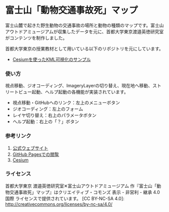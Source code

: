 富士山「動物交通事故死」マップ
======================
富士山麓で起きた野生動物の交通事故の場所と動物の種類のマップです。富士山アウトドアミュージアムが収集したデータを元に、首都大学東京渡邉英徳研究室がコンテンツを制作しました。

首都大学東京の授業教材として用いている以下のリポジトリを元にしています。

+ [Cesiumを使ったKML可視化のサンプル](https://github.com/wtnv-lab/cesiumGitHubPages "Cesiumを使ったKML可視化のサンプル")
 
### 使い方

視点移動、ジオコーディング、ImageryLayerの切り替え、現在地へ移動、ストリートビュー起動、ヘルプ起動の各機能が実装されています。

+ 視点移動・GitHubへのリンク：左上のメニューボタン
+ ジオコーディング：左上のフォーム
+ レイヤ切り替え：右上のパラメータボタン
+ ヘルプ起動：右上の「？」ボタン

### 参考リンク

1. [公式ウェブサイト](http://animal.mapping.jp/ "富士山「動物交通事故死」マップ")
2. [GitHub Pagesでの閲覧](http://hwtnv.github.io/cesiumGitHubPages/ "富士山「動物交通事故死」マップ")
3. [Cesium](http://cesiumjs.org/ "Cesium")
 
### ライセンス

首都大学東京 渡邉英徳研究室✕富士山アウトドアミュージアム 作『富士山「動物交通事故死」マップ』はクリエイティブ・コモンズ 表示 - 非営利 - 継承 4.0 国際 ライセンスで提供されています。
[CC BY-NC-SA 4.0]: http://creativecommons.org/licenses/by-nc-sa/4.0/
